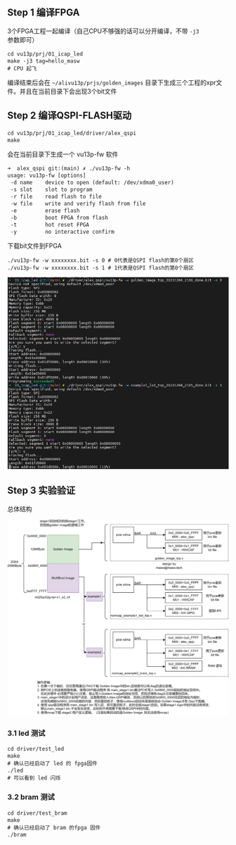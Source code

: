 
## Step 1  编译FPGA

3个FPGA工程一起编译（自己CPU不够强的话可以分开编译，不带 ```-j3``` 参数即可）


```shell
cd vu13p/prj/01_icap_led
make -j3 tag=hello_masw
# CPU 起飞
```

编译结束后会在 `~/alivu13p/prjs/golden_images` 目录下生成三个工程的xpr文件。并且在当前目录下会出现3个bit文件


## Step 2  编译QSPI-FLASH驱动

```shell
cd vu13p/prj/01_icap_led/driver/alex_qspi
make
```

会在当前目录下生成一个 vu13p-fw 软件

```shell
➜  alex_qspi git:(main) ✗ ./vu13p-fw -h
usage: vu13p-fw [options]
 -d name    device to open (default: /dev/xdma0_user)
 -s slot    slot to program
 -r file    read flash to file
 -w file    write and verify flash from file
 -e         erase flash
 -b         boot FPGA from flash
 -t         hot reset FPGA
 -y         no interactive confirm
```

下载bit文件到FPGA

```shell
./vu13p-fw -w xxxxxxxx.bit -s 0 # 0代表是QSPI flash的第0个扇区
./vu13p-fw -w xxxxxxxx.bit -s 1 # 1代表是QSPI flash的第0个扇区
```

![](./images/QQ20231205000804.png)

## Step 3 实验验证

总体结构

![](images/pcie_icap-Page-4.drawio.png)


### 3.1 led 测试

```
cd driver/test_led
make 
# 确认已经启动了 led 的 fpga固件
./led
# 可以看到 led 闪烁
```


### 3.2 bram 测试


```
cd driver/test_bram
make 
# 确认已经启动了 bram 的fpga 固件
./bram
```


